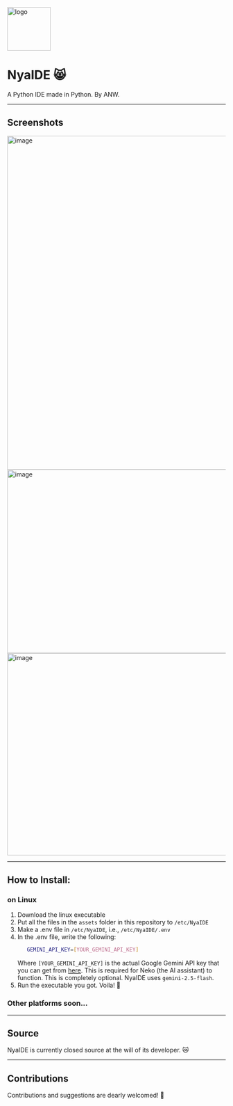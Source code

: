 <img width="100" height="100" alt="logo" src="https://github.com/user-attachments/assets/3c77fa5d-b1cf-48ea-aa09-73582f28e5cc" />

# NyaIDE 😸
A Python IDE made in Python. By ANW.

---

## Screenshots
<img width="1366" height="768" alt="image" src="https://github.com/user-attachments/assets/0e379715-66b5-45e6-a5ae-80c9518d3c31" />
<img width="625" height="422" alt="image" src="https://github.com/user-attachments/assets/331a3b16-79a7-4624-9830-f18d5d0c93e3" />
<img width="848" height="465" alt="image" src="https://github.com/user-attachments/assets/59b19241-b413-4b62-801f-35bdbe00194a" />

---

## How to Install:
### on Linux

1. Download the linux executable
2. Put all the files in the `assets` folder in this repository to `/etc/NyaIDE`
3. Make a .env file in `/etc/NyaIDE`, i.e., `/etc/NyaIDE/.env`
4. In the .env file, write the following:
   ```bash
      GEMINI_API_KEY=[YOUR_GEMINI_API_KEY]
   ```
   Where `[YOUR_GEMINI_API_KEY]` is the actual Google Gemini API key that you can get from [here](https://aistudio.google.com/api-keys).
   This is required for Neko (the AI assistant) to function. This is completely optional. NyaIDE uses `gemini-2.5-flash`.
5. Run the executable you got. Voila! 🎊

### Other platforms soon...

---

## Source
NyaIDE is currently closed source at the will of its developer. 😿

---

## Contributions
Contributions and suggestions are dearly welcomed! 💖
